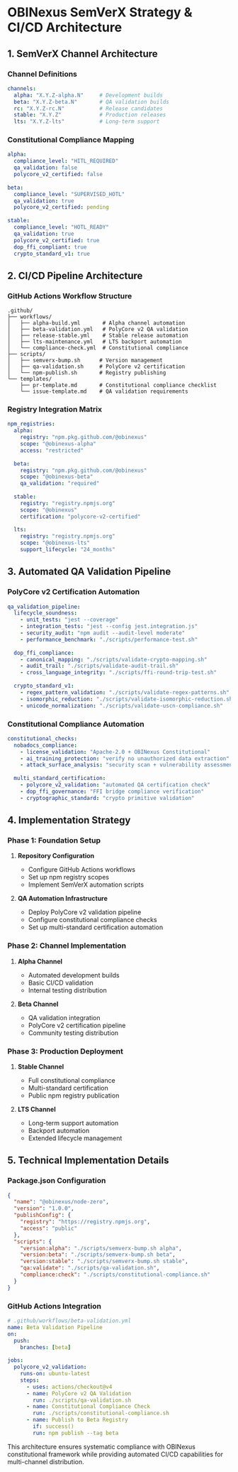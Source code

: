 # OBINexus SemVerX Strategy & CI/CD Architecture

## 1. SemVerX Channel Architecture

### Channel Definitions
```yaml
channels:
  alpha: "X.Y.Z-alpha.N"     # Development builds
  beta: "X.Y.Z-beta.N"       # QA validation builds  
  rc: "X.Y.Z-rc.N"           # Release candidates
  stable: "X.Y.Z"            # Production releases
  lts: "X.Y.Z-lts"           # Long-term support
```

### Constitutional Compliance Mapping
```yaml
alpha:
  compliance_level: "HITL_REQUIRED"
  qa_validation: false
  polycore_v2_certified: false
  
beta:
  compliance_level: "SUPERVISED_HOTL"
  qa_validation: true
  polycore_v2_certified: pending
  
stable:
  compliance_level: "HOTL_READY"
  qa_validation: true
  polycore_v2_certified: true
  dop_ffi_compliant: true
  crypto_standard_v1: true
```

## 2. CI/CD Pipeline Architecture

### GitHub Actions Workflow Structure
```
.github/
├── workflows/
│   ├── alpha-build.yml       # Alpha channel automation
│   ├── beta-validation.yml   # PolyCore v2 QA validation
│   ├── release-stable.yml    # Stable release automation
│   ├── lts-maintenance.yml   # LTS backport automation
│   └── compliance-check.yml  # Constitutional compliance
├── scripts/
│   ├── semverx-bump.sh      # Version management
│   ├── qa-validation.sh     # PolyCore v2 certification
│   └── npm-publish.sh       # Registry publishing
└── templates/
    ├── pr-template.md       # Constitutional compliance checklist
    └── issue-template.md    # QA validation requirements
```

### Registry Integration Matrix
```yaml
npm_registries:
  alpha:
    registry: "npm.pkg.github.com/@obinexus"
    scope: "@obinexus-alpha"
    access: "restricted"
    
  beta:
    registry: "npm.pkg.github.com/@obinexus"  
    scope: "@obinexus-beta"
    qa_validation: "required"
    
  stable:
    registry: "registry.npmjs.org"
    scope: "@obinexus"
    certification: "polycore-v2-certified"
    
  lts:
    registry: "registry.npmjs.org"
    scope: "@obinexus-lts"
    support_lifecycle: "24_months"
```

## 3. Automated QA Validation Pipeline

### PolyCore v2 Certification Automation
```yaml
qa_validation_pipeline:
  lifecycle_soundness:
    - unit_tests: "jest --coverage"
    - integration_tests: "jest --config jest.integration.js"
    - security_audit: "npm audit --audit-level moderate"
    - performance_benchmark: "./scripts/performance-test.sh"
    
  dop_ffi_compliance:
    - canonical_mapping: "./scripts/validate-crypto-mapping.sh"
    - audit_trail: "./scripts/validate-audit-trail.sh"
    - cross_language_integrity: "./scripts/ffi-round-trip-test.sh"
    
  crypto_standard_v1:
    - regex_pattern_validation: "./scripts/validate-regex-patterns.sh"
    - isomorphic_reduction: "./scripts/validate-isomorphic-reduction.sh"
    - unicode_normalization: "./scripts/validate-uscn-compliance.sh"
```

### Constitutional Compliance Automation
```yaml
constitutional_checks:
  nobadocs_compliance:
    - license_validation: "Apache-2.0 + OBINexus Constitutional"
    - ai_training_protection: "verify no unauthorized data extraction"
    - attack_surface_analysis: "security scan + vulnerability assessment"
    
  multi_standard_certification:
    - polycore_v2_validation: "automated QA certification check"
    - dop_ffi_governance: "FFI bridge compliance verification"
    - cryptographic_standard: "crypto primitive validation"
```

## 4. Implementation Strategy

### Phase 1: Foundation Setup
1. **Repository Configuration**
   - Configure GitHub Actions workflows
   - Set up npm registry scopes
   - Implement SemVerX automation scripts

2. **QA Automation Infrastructure**
   - Deploy PolyCore v2 validation pipeline
   - Configure constitutional compliance checks
   - Set up multi-standard certification automation

### Phase 2: Channel Implementation
1. **Alpha Channel**
   - Automated development builds
   - Basic CI/CD validation
   - Internal testing distribution

2. **Beta Channel**
   - QA validation integration
   - PolyCore v2 certification pipeline
   - Community testing distribution

### Phase 3: Production Deployment
1. **Stable Channel**
   - Full constitutional compliance
   - Multi-standard certification
   - Public npm registry publication

2. **LTS Channel**
   - Long-term support automation
   - Backport automation
   - Extended lifecycle management

## 5. Technical Implementation Details

### Package.json Configuration
```json
{
  "name": "@obinexus/node-zero",
  "version": "1.0.0",
  "publishConfig": {
    "registry": "https://registry.npmjs.org",
    "access": "public"
  },
  "scripts": {
    "version:alpha": "./scripts/semverx-bump.sh alpha",
    "version:beta": "./scripts/semverx-bump.sh beta",
    "version:stable": "./scripts/semverx-bump.sh stable",
    "qa:validate": "./scripts/qa-validation.sh",
    "compliance:check": "./scripts/constitutional-compliance.sh"
  }
}
```

### GitHub Actions Integration
```yaml
# .github/workflows/beta-validation.yml
name: Beta Validation Pipeline
on:
  push:
    branches: [beta]
    
jobs:
  polycore_v2_validation:
    runs-on: ubuntu-latest
    steps:
      - uses: actions/checkout@v4
      - name: PolyCore v2 QA Validation
        run: ./scripts/qa-validation.sh
      - name: Constitutional Compliance Check
        run: ./scripts/constitutional-compliance.sh
      - name: Publish to Beta Registry
        if: success()
        run: npm publish --tag beta
```

This architecture ensures systematic compliance with OBINexus constitutional framework while providing automated CI/CD capabilities for multi-channel distribution.